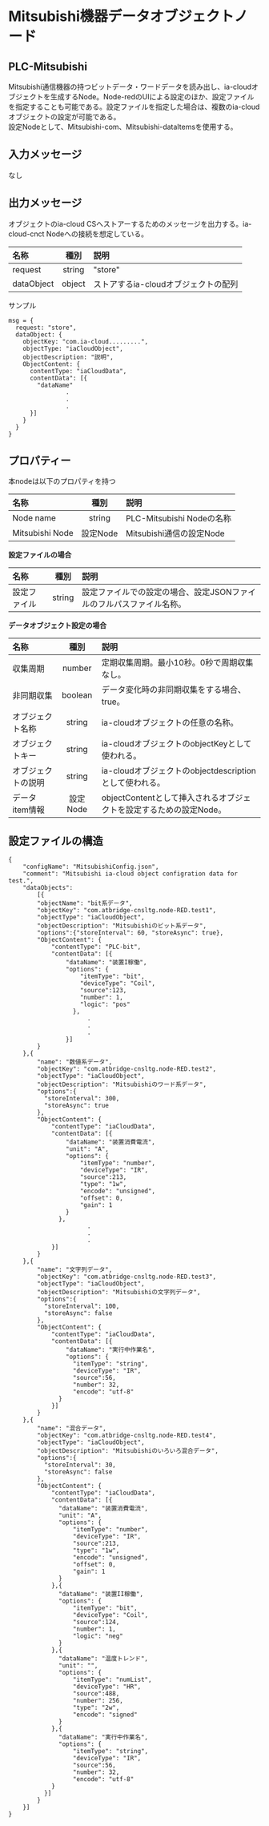 # Mitsubishi機器データオブジェクトノード

## PLC-Mitsubishi
Mitsubishi通信機器の持つビットデータ・ワードデータを読み出し、ia-cloudオブジェクトを生成するNode。Node-redのUIによる設定のほか、設定ファイルを指定することも可能である。設定ファイルを指定した場合は、複数のia-cloudオブジェクトの設定が可能である。  
設定Nodeとして、Mitsubishi-com、Mitsubishi-dataItemsを使用する。

## 入力メッセージ
なし  

## 出力メッセージ
オブジェクトのia-cloud CSへストアーするためのメッセージを出力する。ia-cloud-cnct Nodeへの接続を想定している。

| 名称 | 種別 | 説明 |
|:----------|:-----:|:--------------------|
|request|string|"store"|
|dataObject|object|ストアするia-cloudオブジェクトの配列|  

サンプル
```
msg = {
  request: "store",
  dataObject: {
    objectKey: "com.ia-cloud.........",
    objectType: "iaCloudObject",
    objectDescription: "説明",
    ObjectContent: {
      contentType: "iaCloudData",
      contentData": [{
        "dataName"
                .
                .
                .
      }]
    }
  }
}
```
## プロパティー

本nodeは以下のプロパティを持つ

| 名称 | 種別 | 説明 |
|:----------|:-----:|:--------------------|
|Node name|string|PLC-Mitsubishi Nodeの名称|
|Mitsubishi Node|設定Node|Mitsubishi通信の設定Node|

**設定ファイルの場合**  

| 名称 | 種別 | 説明 |
|:----------|:-----:|:--------------------|
|設定ファイル|string|設定ファイルでの設定の場合、設定JSONファイルのフルパスファイル名称。|

**データオブジェクト設定の場合**

| 名称 | 種別 | 説明 |
|:----------|:-----:|:--------------------|
|収集周期|number| 定期収集周期。最小10秒。0秒で周期収集なし。　|
|非同期収集|boolean| データ変化時の非同期収集をする場合、true。　|
|オブジェクト名称|string| ia-cloudオブジェクトの任意の名称。　|
|オブジェクトキー|string| ia-cloudオブジェクトのobjectKeyとして使われる。|
|オブジェクトの説明|string| ia-cloudオブジェクトのobjectdescriptionとして使われる。|
|データitem情報|設定Node| objectContentとして挿入されるオブジェクトを設定するための設定Node。|

## 設定ファイルの構造
```
{
    "configName": "MitsubishiConfig.json",
    "comment": "Mitsubishi ia-cloud object configration data for test.",
    "dataObjects":
        [{
        "objectName": "bit系データ",
        "objectKey": "com.atbridge-cnsltg.node-RED.test1",
        "objectType": "iaCloudObject",
        "objectDescription": "Mitsubishiのビット系データ",
        "options":{"storeInterval": 60, "storeAsync": true},
        "ObjectContent": {
            "contentType": "PLC-bit",
            "contentData": [{
                "dataName": "装置I稼働",
                "options": {
                    "itemType": "bit",
                    "deviceType": "Coil",
                    "source":123,
                    "number": 1,
                    "logic": "pos"
                  },
                      .
                      .
                      .
                }]
        }
    },{
        "name": "数値系データ",
        "objectKey": "com.atbridge-cnsltg.node-RED.test2",
        "objectType": "iaCloudObject",
        "objectDescription": "Mitsubishiのワード系データ",
        "options":{
          "storeInterval": 300,
          "storeAsync": true
        },
        "ObjectContent": {
            "contentType": "iaCloudData",
            "contentData": [{
                "dataName": "装置消費電流",
                "unit": "A",
                "options": {
                    "itemType": "number",
                    "deviceType": "IR",
                    "source":213,
                    "type": "1w",
                    "encode": "unsigned",
                    "offset": 0,
                    "gain": 1
                }
              },
                      .
                      .
                      .
            }]
        }
    },{
        "name": "文字列データ",
        "objectKey": "com.atbridge-cnsltg.node-RED.test3",
        "objectType": "iaCloudObject",
        "objectDescription": "Mitsubishiの文字列データ",
        "options":{
          "storeInterval": 100,
          "storeAsync": false
        },
        "ObjectContent": {
            "contentType": "iaCloudData",
            "contentData": [{
                "dataName": "実行中作業名",
                "options": {
                  "itemType": "string",
                  "deviceType": "IR",
                  "source":56,
                  "number": 32,
                  "encode": "utf-8"
              }
            }]
        }
    },{
        "name": "混合データ",
        "objectKey": "com.atbridge-cnsltg.node-RED.test4",
        "objectType": "iaCloudObject",
        "objectDescription": "Mitsubishiのいろいろ混合データ",
        "options":{
          "storeInterval": 30,
          "storeAsync": false
        },
        "ObjectContent": {
            "contentType": "iaCloudData",
            "contentData": [{
              "dataName": "装置消費電流",
              "unit": "A",
              "options": {
                  "itemType": "number",
                  "deviceType": "IR",
                  "source":213,
                  "type": "1w",
                  "encode": "unsigned",
                  "offset": 0,
                  "gain": 1
              }
            },{
              "dataName": "装置II稼働",
              "options": {
                  "itemType": "bit",
                  "deviceType": "Coil",
                  "source":124,
                  "number": 1,
                  "logic": "neg"
              }
            },{
              "dataName": "温度トレンド",
              "unit": "",
              "options": {
                  "itemType": "numList",
                  "deviceType": "HR",
                  "source":488,
                  "number": 256,
                  "type": "2w",
                  "encode": "signed"
              }
            },{
              "dataName": "実行中作業名",
              "options": {
                  "itemType": "string",
                  "deviceType": "IR",
                  "source":56,
                  "number": 32,
                  "encode": "utf-8"
            }
          }]
        }
    }]
}

```
